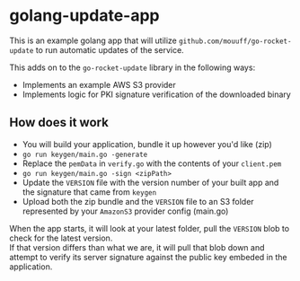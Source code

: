 # golang-update-app
This is an example golang app that will utilize `github.com/mouuff/go-rocket-update` to run automatic updates of the service.
  
This adds on to the `go-rocket-update` library in the following ways:
- Implements an example AWS S3 provider
- Implements logic for PKI signature verification of the downloaded binary


## How does it work
- You will build your application, bundle it up however you'd like (zip)
- `go run keygen/main.go -generate`
- Replace the `pemData` in `verify.go` with the contents of your `client.pem`
- `go run keygen/main.go -sign <zipPath>`
- Update the `VERSION` file with the version number of your built app and the signature that came from `keygen`
- Upload both the zip bundle and the `VERSION` file to an S3 folder represented by your `AmazonS3` provider config (main.go)

When the app starts, it will look at your latest folder, pull the `VERSION` blob to check for the latest version.  
If that version differs than what we are, it will pull that blob down and attempt to verify its server signature against the public key embeded in the application.